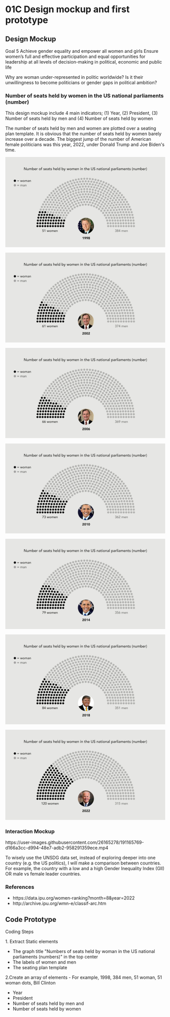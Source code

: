 <h1>01C Design mockup and first prototype</h1>
<h2>Design Mockup</h2>
<p>Goal 5 Achieve gender equality and empower all women and girls Ensure women’s full and effective participation and equal opportunities for leadership at all levels of decision-making in political, economic and public life</p>

<p>Why are woman under-represented in politic worldwide? Is it their unwillingness to become politicians or gender gaps in political ambition?</p>

<h3>Number of seats held by women in the US national parliaments (number)</h3>

<p>This design mockup include 4 main indicators; (1) Year, (2) President, (3) Number of seats held by men and (4) Number of seats held by women</p>

<p>The number of seats held by men and women are plotted over a seating plan template. It is obvious that the number of seats held by women barely increase over a decade. The biggest jump of the number of American female politicians was this year, 2022, under Donald Trump and Joe Biden's time.</p>

![image](https://github.com/skyladfah/Major-Studio/blob/main/design%20mock%20up_1998.jpg)

![image](https://github.com/skyladfah/Major-Studio/blob/main/design%20mock%20up_2002.jpg)

![image](https://github.com/skyladfah/Major-Studio/blob/main/design%20mock%20up_2006.jpg)

![image](https://github.com/skyladfah/Major-Studio/blob/main/design%20mock%20up_2010.jpg)

![image](https://github.com/skyladfah/Major-Studio/blob/main/design%20mock%20up_2014.jpg)

![image](https://github.com/skyladfah/Major-Studio/blob/main/design%20mock%20up_2018.jpg)

![image](https://github.com/skyladfah/Major-Studio/blob/main/design%20mock%20up_2022.jpg)

<h3>Interaction Mockup </h3>
https://user-images.githubusercontent.com/26165278/191165769-d166a3cc-d994-48e7-adb2-958291359ece.mp4

<p>To wisely use the UNSDG data set, instead of exploring deeper into one country (e.g. the US politics), I will make a comparison between countries. For example, the country with a low and a high Gender Inequality Index (GII) OR male vs female leader countries.</p>

<h3>References</h3>
<ul>
<li>https://data.ipu.org/women-ranking?month=8&year=2022
<li>http://archive.ipu.org/wmn-e/classif-arc.htm
</ul>

<h2>Code Prototype</h2>
<bold>Coding Steps</bold>

<p>1. Extract Static elements</p>
<ul>
<li>The graph title "Numbers of seats held by woman in the US national parliaments (numbers)" in the top center
<li>The labels of women and men
<li>The seating plan template
</ul>

<p>2.Create an array of elements - For example, 1998, 384 men, 51 woman, 51 woman dots, Bill Clinton</p>
<ul>
<li>Year
<li>President
<li>Number of seats held by men and
<li>Number of seats held by women
</ul>
